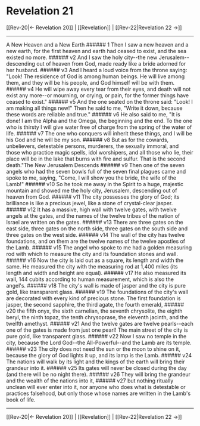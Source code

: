 # Revelation 21

[[Rev-20|← Revelation 20]] | [[Revelation]] | [[Rev-22|Revelation 22 →]]
***

A New Heaven and a New Earth ###### 1 Then I saw a new heaven and a new earth, for the first heaven and earth had ceased to exist, and the sea existed no more. ###### v2 And I saw the holy city--the new Jerusalem--descending out of heaven from God, made ready like a bride adorned for her husband. ###### v3 And I heard a loud voice from the throne saying: "Look! The residence of God is among human beings. He will live among them, and they will be his people, and God himself will be with them. ###### v4 He will wipe away every tear from their eyes, and death will not exist any more--or mourning, or crying, or pain, for the former things have ceased to exist." ###### v5 And the one seated on the throne said: "Look! I am making all things new!" Then he said to me, "Write it down, because these words are reliable and true." ###### v6 He also said to me, "It is done! I am the Alpha and the Omega, the beginning and the end. To the one who is thirsty I will give water free of charge from the spring of the water of life. ###### v7 The one who conquers will inherit these things, and I will be his God and he will be my son. ###### v8 But as for the cowards, unbelievers, detestable persons, murderers, the sexually immoral, and those who practice magic spells, idol worshipers, and all those who lie, their place will be in the lake that burns with fire and sulfur. That is the second death."The New Jerusalem Descends ###### v9 Then one of the seven angels who had the seven bowls full of the seven final plagues came and spoke to me, saying, "Come, I will show you the bride, the wife of the Lamb!" ###### v10 So he took me away in the Spirit to a huge, majestic mountain and showed me the holy city, Jerusalem, descending out of heaven from God. ###### v11 The city possesses the glory of God; its brilliance is like a precious jewel, like a stone of crystal-clear jasper. ###### v12 It has a massive, high wall with twelve gates, with twelve angels at the gates, and the names of the twelve tribes of the nation of Israel are written on the gates. ###### v13 There are three gates on the east side, three gates on the north side, three gates on the south side and three gates on the west side. ###### v14 The wall of the city has twelve foundations, and on them are the twelve names of the twelve apostles of the Lamb. ###### v15 The angel who spoke to me had a golden measuring rod with which to measure the city and its foundation stones and wall. ###### v16 Now the city is laid out as a square, its length and width the same. He measured the city with the measuring rod at 1,400 miles (its length and width and height are equal). ###### v17 He also measured its wall, 144 cubits according to human measurement, which is also the angel's. ###### v18 The city's wall is made of jasper and the city is pure gold, like transparent glass. ###### v19 The foundations of the city's wall are decorated with every kind of precious stone. The first foundation is jasper, the second sapphire, the third agate, the fourth emerald, ###### v20 the fifth onyx, the sixth carnelian, the seventh chrysolite, the eighth beryl, the ninth topaz, the tenth chrysoprase, the eleventh jacinth, and the twelfth amethyst. ###### v21 And the twelve gates are twelve pearls--each one of the gates is made from just one pearl! The main street of the city is pure gold, like transparent glass. ###### v22 Now I saw no temple in the city, because the Lord God--the All-Powerful--and the Lamb are its temple. ###### v23 The city does not need the sun or the moon to shine on it, because the glory of God lights it up, and its lamp is the Lamb. ###### v24 The nations will walk by its light and the kings of the earth will bring their grandeur into it. ###### v25 Its gates will never be closed during the day (and there will be no night there). ###### v26 They will bring the grandeur and the wealth of the nations into it, ###### v27 but nothing ritually unclean will ever enter into it, nor anyone who does what is detestable or practices falsehood, but only those whose names are written in the Lamb's book of life.

***
[[Rev-20|← Revelation 20]] | [[Revelation]] | [[Rev-22|Revelation 22 →]]
